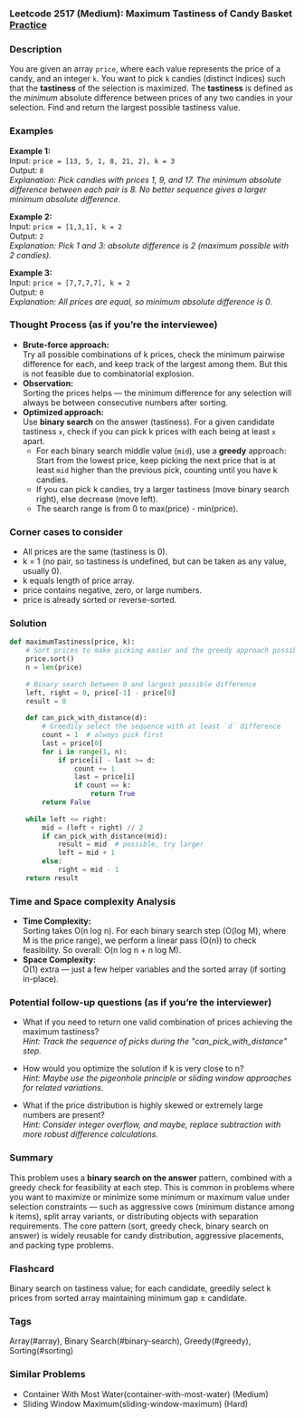 ### Leetcode 2517 (Medium): Maximum Tastiness of Candy Basket [Practice](https://leetcode.com/problems/maximum-tastiness-of-candy-basket)

### Description  
You are given an array `price`, where each value represents the price of a candy, and an integer `k`. You want to pick `k` candies (distinct indices) such that the **tastiness** of the selection is maximized. The **tastiness** is defined as the *minimum* absolute difference between prices of any two candies in your selection. Find and return the largest possible tastiness value.

### Examples  

**Example 1:**  
Input: `price = [13, 5, 1, 8, 21, 2], k = 3`  
Output: `8`  
*Explanation: Pick candies with prices 1, 9, and 17. The minimum absolute difference between each pair is 8. No better sequence gives a larger minimum absolute difference.*

**Example 2:**  
Input: `price = [1,3,1], k = 2`  
Output: `2`  
*Explanation: Pick 1 and 3: absolute difference is 2 (maximum possible with 2 candies).*

**Example 3:**  
Input: `price = [7,7,7,7], k = 2`  
Output: `0`  
*Explanation: All prices are equal, so minimum absolute difference is 0.*

### Thought Process (as if you’re the interviewee)  
- **Brute-force approach:**  
  Try all possible combinations of k prices, check the minimum pairwise difference for each, and keep track of the largest among them. But this is not feasible due to combinatorial explosion.
- **Observation:**  
  Sorting the prices helps — the minimum difference for any selection will always be between consecutive numbers after sorting.
- **Optimized approach:**  
  Use **binary search** on the answer (tastiness). For a given candidate tastiness `x`, check if you can pick k prices with each being at least `x` apart.  
  - For each binary search middle value (`mid`), use a **greedy** approach: Start from the lowest price, keep picking the next price that is at least `mid` higher than the previous pick, counting until you have k candies.  
  - If you can pick k candies, try a larger tastiness (move binary search right), else decrease (move left).  
  - The search range is from 0 to max(price) - min(price).

### Corner cases to consider  
- All prices are the same (tastiness is 0).
- k = 1 (no pair, so tastiness is undefined, but can be taken as any value, usually 0).
- k equals length of price array.
- price contains negative, zero, or large numbers.
- price is already sorted or reverse-sorted.

### Solution

```python
def maximumTastiness(price, k):
    # Sort prices to make picking easier and the greedy approach possible
    price.sort()
    n = len(price)
    
    # Binary search between 0 and largest possible difference
    left, right = 0, price[-1] - price[0]
    result = 0
    
    def can_pick_with_distance(d):
        # Greedily select the sequence with at least `d` difference
        count = 1  # always pick first
        last = price[0]
        for i in range(1, n):
            if price[i] - last >= d:
                count += 1
                last = price[i]
                if count == k:
                    return True
        return False
    
    while left <= right:
        mid = (left + right) // 2
        if can_pick_with_distance(mid):
            result = mid  # possible, try larger
            left = mid + 1
        else:
            right = mid - 1
    return result
```

### Time and Space complexity Analysis  

- **Time Complexity:**  
  Sorting takes O(n log n). For each binary search step (O(log M), where M is the price range), we perform a linear pass (O(n)) to check feasibility. So overall: O(n log n + n log M).
- **Space Complexity:**  
  O(1) extra — just a few helper variables and the sorted array (if sorting in-place).

### Potential follow-up questions (as if you’re the interviewer)  

- What if you need to return one valid combination of prices achieving the maximum tastiness?  
  *Hint: Track the sequence of picks during the "can_pick_with_distance" step.*

- How would you optimize the solution if k is very close to n?  
  *Hint: Maybe use the pigeonhole principle or sliding window approaches for related variations.*

- What if the price distribution is highly skewed or extremely large numbers are present?  
  *Hint: Consider integer overflow, and maybe, replace subtraction with more robust difference calculations.*

### Summary
This problem uses a **binary search on the answer** pattern, combined with a greedy check for feasibility at each step. This is common in problems where you want to maximize or minimize some minimum or maximum value under selection constraints — such as aggressive cows (minimum distance among k items), split array variants, or distributing objects with separation requirements. The core pattern (sort, greedy check, binary search on answer) is widely reusable for candy distribution, aggressive placements, and packing type problems.


### Flashcard
Binary search on tastiness value; for each candidate, greedily select k prices from sorted array maintaining minimum gap ≥ candidate.

### Tags
Array(#array), Binary Search(#binary-search), Greedy(#greedy), Sorting(#sorting)

### Similar Problems
- Container With Most Water(container-with-most-water) (Medium)
- Sliding Window Maximum(sliding-window-maximum) (Hard)